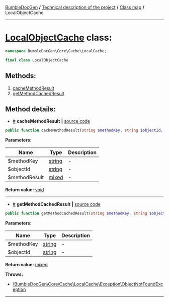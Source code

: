 <!-- {% raw %} -->
<embed> <a href="/docs/readme.md">BumbleDocGen</a> <b>/</b> <a href="/docs/tech/readme.md">Technical description of the project</a> <b>/</b> <a href="/docs/tech/map.md">Class map</a> <b>/</b> LocalObjectCache<hr> </embed>

<h1>
    <a href="https://github.com/bumble-tech/bumble-doc-gen/blob/master/src/Core/Cache/LocalCache/LocalObjectCache.php#L9">LocalObjectCache</a> class:
</h1>





```php
namespace BumbleDocGen\Core\Cache\LocalCache;

final class LocalObjectCache
```









<h2>Methods:</h2>

<ol>
<li>
    <a href="#mcachemethodresult">cacheMethodResult</a>
    </li>
<li>
    <a href="#mgetmethodcachedresult">getMethodCachedResult</a>
    </li>
</ol>







<h2>Method details:</h2>

<div class='method_description-block'>

<ul>
<li><a name="mcachemethodresult" href="#mcachemethodresult">#</a>
 <b>cacheMethodResult</b>
    <b>|</b> <a href="https://github.com/bumble-tech/bumble-doc-gen/blob/master/src/Core/Cache/LocalCache/LocalObjectCache.php#L13">source code</a></li>
</ul>

```php
public function cacheMethodResult(string $methodKey, string $objectId, mixed $methodResult): void;
```



<b>Parameters:</b>

<table>
    <thead>
    <tr>
        <th>Name</th>
        <th>Type</th>
        <th>Description</th>
    </tr>
    </thead>
    <tbody>
            <tr>
            <td>$methodKey</td>
            <td><a href='https://www.php.net/manual/en/language.types.string.php'>string</a></td>
            <td>-</td>
        </tr>
            <tr>
            <td>$objectId</td>
            <td><a href='https://www.php.net/manual/en/language.types.string.php'>string</a></td>
            <td>-</td>
        </tr>
            <tr>
            <td>$methodResult</td>
            <td><a href='https://www.php.net/manual/en/language.types.mixed.php'>mixed</a></td>
            <td>-</td>
        </tr>
        </tbody>
</table>

<b>Return value:</b> <a href='https://www.php.net/manual/en/language.types.void.php'>void</a>


</div>
<hr>
<div class='method_description-block'>

<ul>
<li><a name="mgetmethodcachedresult" href="#mgetmethodcachedresult">#</a>
 <b>getMethodCachedResult</b>
    <b>|</b> <a href="https://github.com/bumble-tech/bumble-doc-gen/blob/master/src/Core/Cache/LocalCache/LocalObjectCache.php#L21">source code</a></li>
</ul>

```php
public function getMethodCachedResult(string $methodKey, string $objectId): mixed;
```



<b>Parameters:</b>

<table>
    <thead>
    <tr>
        <th>Name</th>
        <th>Type</th>
        <th>Description</th>
    </tr>
    </thead>
    <tbody>
            <tr>
            <td>$methodKey</td>
            <td><a href='https://www.php.net/manual/en/language.types.string.php'>string</a></td>
            <td>-</td>
        </tr>
            <tr>
            <td>$objectId</td>
            <td><a href='https://www.php.net/manual/en/language.types.string.php'>string</a></td>
            <td>-</td>
        </tr>
        </tbody>
</table>

<b>Return value:</b> <a href='https://www.php.net/manual/en/language.types.mixed.php'>mixed</a>


<b>Throws:</b>
<ul>
<li>
    <a href="/docs/tech/classes/ObjectNotFoundException.md">\BumbleDocGen\Core\Cache\LocalCache\Exception\ObjectNotFoundException</a></li>

</ul>

</div>
<hr>

<!-- {% endraw %} -->
